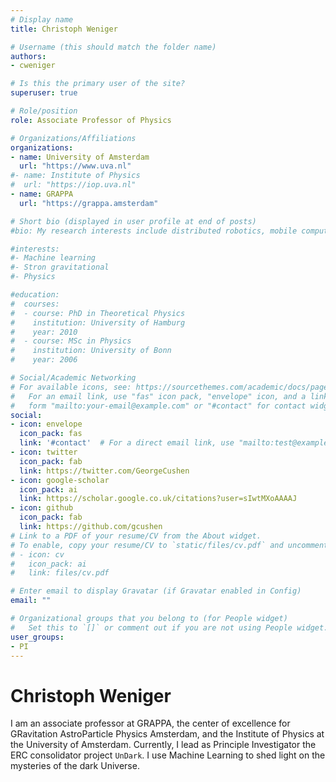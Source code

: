 ```yaml
---
# Display name
title: Christoph Weniger

# Username (this should match the folder name)
authors:
- cweniger

# Is this the primary user of the site?
superuser: true

# Role/position
role: Associate Professor of Physics

# Organizations/Affiliations
organizations:
- name: University of Amsterdam
  url: "https://www.uva.nl"
#- name: Institute of Physics
#  url: "https://iop.uva.nl"
- name: GRAPPA
  url: "https://grappa.amsterdam"

# Short bio (displayed in user profile at end of posts)
#bio: My research interests include distributed robotics, mobile computing and programmable matter.

#interests:
#- Machine learning
#- Stron gravitational 
#- Physics

#education:
#  courses:
#  - course: PhD in Theoretical Physics
#    institution: University of Hamburg
#    year: 2010
#  - course: MSc in Physics
#    institution: University of Bonn
#    year: 2006

# Social/Academic Networking
# For available icons, see: https://sourcethemes.com/academic/docs/page-builder/#icons
#   For an email link, use "fas" icon pack, "envelope" icon, and a link in the
#   form "mailto:your-email@example.com" or "#contact" for contact widget.
social:
- icon: envelope
  icon_pack: fas
  link: '#contact'  # For a direct email link, use "mailto:test@example.org".
- icon: twitter
  icon_pack: fab
  link: https://twitter.com/GeorgeCushen
- icon: google-scholar
  icon_pack: ai
  link: https://scholar.google.co.uk/citations?user=sIwtMXoAAAAJ
- icon: github
  icon_pack: fab
  link: https://github.com/gcushen
# Link to a PDF of your resume/CV from the About widget.
# To enable, copy your resume/CV to `static/files/cv.pdf` and uncomment the lines below.
# - icon: cv
#   icon_pack: ai
#   link: files/cv.pdf

# Enter email to display Gravatar (if Gravatar enabled in Config)
email: ""

# Organizational groups that you belong to (for People widget)
#   Set this to `[]` or comment out if you are not using People widget.
user_groups:
- PI
---
```


# Christoph Weniger

I am an associate professor at GRAPPA, the center of excellence for GRavitation AstroParticle Physics Amsterdam, and the Institute of Physics at the
University of Amsterdam.  Currently, I lead as Principle Investigator the ERC consolidator
project `UnDark`.  I use Machine Learning to shed light on the mysteries of the
dark Universe.  

